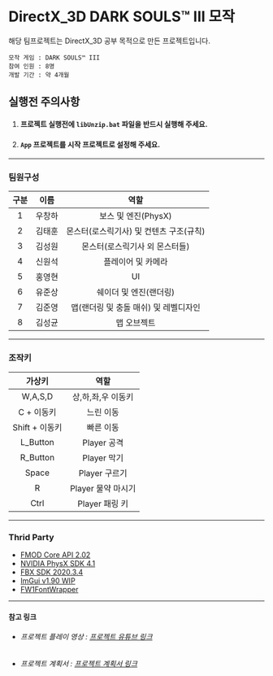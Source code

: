 # DirectX_3D DARK SOULS™ III 모작
해당 팀프로젝트는 DirectX_3D 공부 목적으로 만든 프로젝트입니다.  

    모작 게임 : DARK SOULS™ III
    참여 인원 : 8명
    개발 기간 : 약 4개월

## 실행전 주의사항
1. #### 프로젝트 실행전에 `libUnzip.bat` 파일을 반드시 실행해 주세요.
1. #### `App` 프로젝트를 시작 프로젝트로 설정해 주세요.

*** 
### 팀원구성

|구분|이름|역할|
|:---:|:---:|:---:|
|1|우창하|보스 및 엔진(PhysX)|
|2|김태훈|몬스터(로스릭기사) 및 컨텐츠 구조(규칙)|
|3|김성원|몬스터(로스릭기사 외 몬스터들)|
|4|신원석|플레이어 및 카메라|
|5|홍영현|UI|
|6|유준상|쉐이더 및 엔진(랜더링)|
|7|김준영|맵(랜더링 및 충돌 매쉬) 및 레벨디자인|
|8|김성균| 맵 오브젝트|
***

### 조작키

|가상키|역할|
|:---:|:---:|
|W,A,S,D|상,하,좌,우 이동키|
|C + 이동키|느린 이동|
|Shift + 이동키|빠른 이동|
|L_Button|Player 공격|
|R_Button|Player 막기|
|Space|Player 구르기|
|R|Player 물약 마시기|
|Ctrl|Player 패링 키|

***

### Thrid Party
* [FMOD Core API 2.02][FMOD]
* [NVIDIA PhysX SDK 4.1][NVIDIA]
* [FBX SDK 2020.3.4][FBX]
* [ImGui v1.90 WIP][imgui]
* [FW1FontWrapper][FW1Font]
***
#### 참고 링크
* ###### 프로젝트 플레이 영상 : [프로젝트 유튜브 링크][YouTube]
* ###### 프로젝트 계획서 : [프로젝트 계획서 링크][GoogleSheet]

[GoogleSheet]: https://docs.google.com/spreadsheets/d/1dXpYrz47kX-MZUgCUIkiazt9lNqZZAvJnZAshiVaFQE/edit?usp=sharing "프로젝트 계획서 링크"
[YouTube]: https://www.youtube.com/watch?v=iqox7R0WdYM "프로젝트 유트브 링크"
[FMOD]: https://www.fmod.com/docs/2.02/api/core-guide.html "FMOD 사이트 링크"
[NVIDIA]: https://gameworksdocs.nvidia.com/PhysX/4.1/documentation/physxguide/Index.html "PhysX 4.1 유저 가이드링크"
[FBX]: https://www.autodesk.com/developer-network/platform-technologies/fbx-sdk-2020-3 "FBX SDK 링크"
[imgui]: https://github.com/ocornut/imgui/releases "ImGui 깃허브 링크"
[FW1Font]: https://github.com/gamelaster/FW1FontWrapper "FW1FontWrapper 깃허브 링크"
